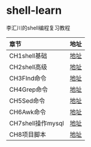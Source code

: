 # shell-learn
李汇川的shell编程复习教程

| 章节  |  地址 |
| :--- | :----: | 
| CH1shell基础  |[地址](./shell-learn/CH1shell基础) |
| CH2shell高级  |[地址](./shell-learn/CH2shell高级) |
| CH3FInd命令  |[地址](./shell-learn/CH3FInd命令) |
| CH4Grep命令  |[地址](./shell-learn/CH4Grep命令) |
| CH5Sed命令  |[地址](./shell-learn/CH5Sed命令) |
| CH6Awk命令  |[地址](./shell-learn/CH6Awk命令) |
| CH7shell操作mysql  |[地址](./shell-learn/CH7shell操作mysql) |
| CH8项目脚本  |[地址](./shell-learn/CH8实现一个脚本例子) |